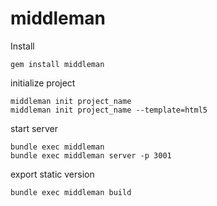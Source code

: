 # middleman

Install

	gem install middleman
	
initialize project

	middleman init project_name
	middleman init project_name --template=html5

start server

	bundle exec middleman
	bundle exec middleman server -p 3001
	
export static version

	bundle exec middleman build
